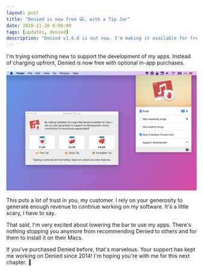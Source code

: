 ```yaml
---
layout: post
title: "Denied is now free 🙀, with a Tip Jar"
date: 2018-11-28 0:00:00
tags: [updates, denied]
description: "Denied v1.6.0 is out now. I'm making it available for free, with a Tip Jar to support its development. "
---
```


I'm trying something new to support the development of my apps. Instead of charging upfront, Denied is now free with optional in-app purchases.

![Screenshot of Denied with the Tip Jar visible](/assets/img/news/denied-tipjar.jpg)

This puts a lot of trust in you, my customer. I rely on your generosity to generate enough revenue to continue working on my software. It's a little scary, I have to say.

That said, I'm very excited about lowering the bar to use my apps. There's nothing stopping you anymore from recommending Denied to others and for them to install it on their Macs.

If you've purchased Denied before, that's marvelous. Your support has kept me working on Denied since 2014! I'm hoping you're with me for this next chapter. 🤟

